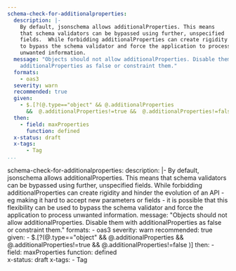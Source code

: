 ```yaml
---
schema-check-for-additionalproperties:
  description: |-
    By default, jsonschema allows additionalProperties. This means
    that schema validators can be bypassed using further, unspecified
    fields.  While forbidding additionalProperties can create rigidity and hinder the evolution of an API - eg making it hard to accept new parameters or fields - it is possible that this flexibility can be used
    to bypass the schema validator and force the application to process
    unwanted information.
  message: "Objects should not allow additionalProperties. Disable them with
    additionalProperties as false or constraint them."
  formats:
    - oas3
  severity: warn
  recommended: true
  given:
    - $.[?(@.type=="object" && @.additionalProperties
      &&  @.additionalProperties!=true &&  @.additionalProperties!=false )]
  then:
    - field: maxProperties
      function: defined  
  x-status: draft
  x-tags:
      - Tag          
...
```

schema-check-for-additionalproperties:
  description: |-
    By default, jsonschema allows additionalProperties. This means
    that schema validators can be bypassed using further, unspecified
    fields.  While forbidding additionalProperties can create rigidity and hinder the evolution of an API - eg making it hard to accept new parameters or fields - it is possible that this flexibility can be used
    to bypass the schema validator and force the application to process
    unwanted information.
  message: "Objects should not allow additionalProperties. Disable them with
    additionalProperties as false or constraint them."
  formats:
    - oas3
  severity: warn
  recommended: true
  given:
    - $.[?(@.type=="object" && @.additionalProperties
      &&  @.additionalProperties!=true &&  @.additionalProperties!=false )]
  then:
    - field: maxProperties
      function: defined  
  x-status: draft
  x-tags:
      - Tag          